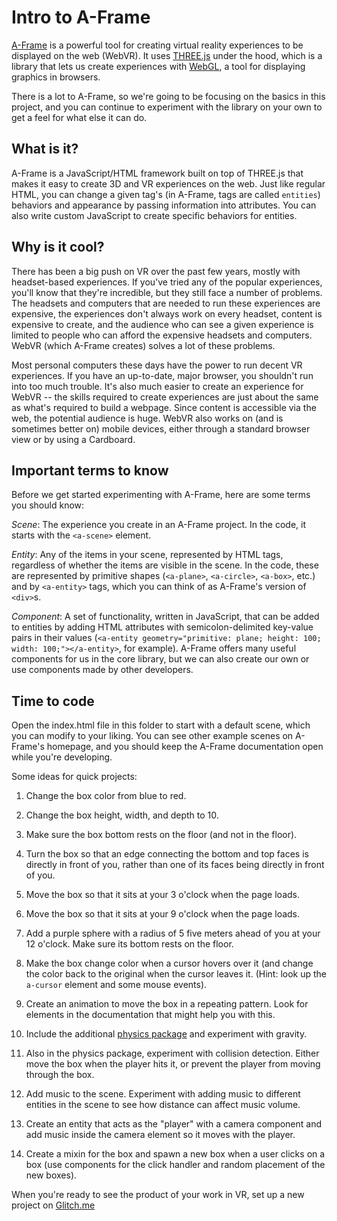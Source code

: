 # Intro to A-Frame

[A-Frame](https://aframe.io/) is a powerful tool for creating virtual reality experiences to be displayed on the web (WebVR). It uses [THREE.js](https://threejs.org/) under the hood, which is a library that lets us create experiences with [WebGL](https://developer.mozilla.org/en-US/docs/Web/API/WebGL_API), a tool for displaying graphics in browsers.

There is a lot to A-Frame, so we're going to be focusing on the basics in this project, and you can continue to experiment with the library on your own to get a feel for what else it can do.

## What is it?
A-Frame is a JavaScript/HTML framework built on top of THREE.js that makes it easy to create 3D and VR experiences on the web. Just like regular HTML, you can change a given tag's (in A-Frame, tags are called `entities`) behaviors and appearance by passing information into attributes. You can also write custom JavaScript to create specific behaviors for entities.

## Why is it cool?
There has been a big push on VR over the past few years, mostly with headset-based experiences. If you've tried any of the popular experiences, you'll know that they're incredible, but they still face a number of problems. The headsets and computers that are needed to run these experiences are expensive, the experiences don't always work on every headset, content is expensive to create, and the audience who can see a given experience is limited to people who can afford the expensive headsets and computers. WebVR (which A-Frame creates) solves a lot of these problems.

Most personal computers these days have the power to run decent VR experiences. If you have an up-to-date, major browser, you shouldn't run into too much trouble. It's also much easier to create an experience for WebVR -- the skills required to create experiences are just about the same as what's required to build a webpage. Since content is accessible via the web, the potential audience is huge. WebVR also works on (and is sometimes better on) mobile devices, either through a standard browser view or by using a Cardboard.


## Important terms to know
Before we get started experimenting with A-Frame, here are some terms you should know:

*Scene*: The experience you create in an A-Frame project. In the code, it starts with the `<a-scene>` element.

*Entity*: Any of the items in your scene, represented by HTML tags, regardless of whether the items are visible in the scene. In the code, these are represented by primitive shapes (`<a-plane>`, `<a-circle>`, `<a-box>`, etc.) and by `<a-entity>` tags, which you can think of as A-Frame's version of `<div>`s.

*Component*: A set of functionality, written in JavaScript, that can be added to entities by adding HTML attributes with semicolon-delimited key-value pairs in their values (`<a-entity geometry="primitive: plane; height: 100; width: 100;"></a-entity>`, for example). A-Frame offers many useful components for us in the core library, but we can also create our own or use components made by other developers.

## Time to code
Open the index.html file in this folder to start with a default scene, which you can modify to your liking. You can see other example scenes on A-Frame's homepage, and you should keep the A-Frame documentation open while you're developing.

Some ideas for quick projects:

1) Change the box color from blue to red.

2) Change the box height, width, and depth to 10.

3) Make sure the box bottom rests on the floor (and not in the floor).

4) Turn the box so that an edge connecting the bottom and top faces is directly in front of you, rather than one of its faces being directly in front of you.

5) Move the box so that it sits at your 3 o'clock when the page loads.

5) Move the box so that it sits at your 9 o'clock when the page loads.

6) Add a purple sphere with a radius of 5 five meters ahead of you at your 12 o'clock. Make sure its bottom rests on the floor.

7) Make the box change color when a cursor hovers over it (and change the color back to the original when the cursor leaves it. (Hint: look up the `a-cursor` element and some mouse events).

8) Create an animation to move the box in a repeating pattern. Look for elements in the documentation that might help you with this.

9) Include the additional [physics package](https://github.com/donmccurdy/aframe-physics-system) and experiment with gravity.

10) Also in the physics package, experiment with collision detection. Either move the box when the player hits it, or prevent the player from moving through the box.

11) Add music to the scene. Experiment with adding music to different entities in the scene to see how distance can affect music volume.

12) Create an entity that acts as the "player" with a camera component and add music inside the camera element so it moves with the player.

13) Create a mixin for the box and spawn a new box when a user clicks on a box (use components for the click handler and random placement of the new boxes).

When you're ready to see the product of your work in VR, set up a new project on [Glitch.me]()
